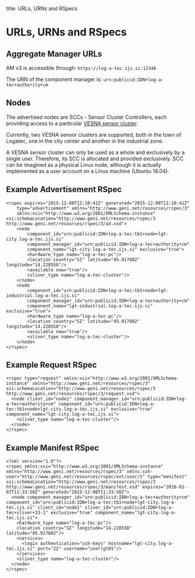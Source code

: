 title: URLs, URNs and RSpecs

<!-- vim: linebreak filetype=markdown expandtab ts=4 sw=4
-->

# URLs, URNs and RSpecs

## Aggregate Manager URLs
AM v3 is accessible through: `https://log-a-tec.ijs.si:12346`

The URN of the component manager is: `urn:publicid:IDN+log-a-tec+authority+cm`

## Nodes
The advertised nodes are SCCs - Sensor Cluster Controllers, each providing access to a particular [VESNA sensor cluster](cr.html#locations).

Currently, two VESNA sensor clusters are supported, both in the town of Logatec, one in the city center and another in the industrial zone.

A VESNA sensor cluster can only be used as a whole and exclusively by a single user. Therefore, its SCC is allocated and provided exclusively. SCC can be imagined as a physical Linux node, although it is actually implemented as a user account on a Linux machine (Ubuntu 14.04).

## Example Advertisement RSpec

    <rspec expires="2015-12-08T12:10:41Z" generated="2015-12-08T11:10:41Z"
        type="advertisement" xmlns="http://www.geni.net/resources/rspec/3"
        xmlns:xsi="http://www.w3.org/2001/XMLSchema-instance" xsi:schemaLocation="http://www.geni.net/resources/rspec/3 http://www.geni.net/resources/rspec/3/ad.xsd">
        <node
            component_id="urn:publicid:IDN+log-a-tec:tb1+node+lgt-city.log-a-tec.ijs.si"
            component_manager_id="urn:publicid:IDN+log-a-tec+authority+cm"
            component_name="lgt-city.log-a-tec.ijs.si" exclusive="true">
            <hardware_type name="log-a-tec-pc"/>
            <location country="SI" latitude="45.917082" longitude="14.228558"/>
            <available now="true"/>
            <sliver_type name="log-a-tec-cluster"/>
        </node>
        <node
            component_id="urn:publicid:IDN+log-a-tec:tb1+node+lgt-industrial.log-a-tec.ijs.si"
            component_manager_id="urn:publicid:IDN+log-a-tec+authority+cm"
            component_name="lgt-industrial.log-a-tec.ijs.si" exclusive="true">
            <hardware_type name="log-a-tec-pc"/>
            <location country="SI" latitude="45.917082" longitude="14.228558"/>
            <available now="true"/>
            <sliver_type name="log-a-tec-cluster"/>
        </node>
    </rspec>    

## Example Request RSpec
    <rspec type="request" xmlns:xsi="http://www.w3.org/2001/XMLSchema-instance" xmlns="http://www.geni.net/resources/rspec/3" xsi:schemaLocation="http://www.geni.net/resources/rspec/3 http://www.geni.net/resources/rspec/3/request.xsd">
      <node client_id="node1" component_manager_id="urn:publicid:IDN+log-a-tec+authority+cm" component_id="urn:publicid:IDN+log-a-tec:tb1+node+lgt-city.log-a-tec.ijs.si" exclusive="true" component_name="lgt-city.log-a-tec.ijs.si">
        <sliver_type name="log-a-tec-cluster"/>
      </node>
    </rspec> 



## Example Manifest RSpec
    <?xml version="1.0"?>
    <rspec xmlns:xsi="http://www.w3.org/2001/XMLSchema-instance" xmlns="http://www.geni.net/resources/rspec/3" xmlns:ssh-user="http://www.geni.net/resources/rspec/ext/user/1" type="manifest" xsi:schemaLocation="http://www.geni.net/resources/rspec/3 http://www.geni.net/resources/rspec/3/manifest.xsd" expires="2016-01-07T11:33:50Z" generated="2015-12-08T11:33:50Z">
      <node component_manager_id="urn:publicid:IDN+log-a-tec+authority+cm" component_id="urn:publicid:IDN+log-a-tec:tb1+node+lgt-city.log-a-tec.ijs.si" client_id="node1" sliver_id="urn:publicid:IDN+log-a-tec+sliver+33-1" exclusive="true" component_name="lgt-city.log-a-tec.ijs.si">
        <hardware_type name="log-a-tec-pc"/>
        <location country="SI" longitude="14.228558" latitude="45.917082"/>
        <services>
          <login authentication="ssh-keys" hostname="lgt-city.log-a-tec.ijs.si" port="22" username="userlgt01"/>
        </services>
        <sliver_type name="log-a-tec-cluster"/>
      </node>
    </rspec>   
